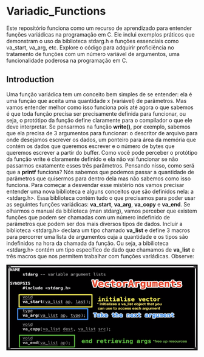 # Variadic_Functions

Este repositório funciona como um recurso de aprendizado para entender funções variádicas na programação em C. Ele inclui exemplos práticos que demonstram o uso da biblioteca stdarg.h e funções essenciais como va_start, va_arg, etc. Explore o código para adquirir proficiência no tratamento de funções com um número variável de argumentos, uma funcionalidade poderosa na programação em C.

## Introduction

Uma função variádica tem um conceito bem simples de se entender: ela é uma função que aceita uma quantidade x (variável) de parâmetros. Mas vamos entender melhor como isso funciona pois até agora o que sabemos é que toda função precisa ser precisamente definida para funcionar, ou seja, o protótipo da função define claramente para o compilador o que ele deve interpretar. Se pensarmos na função <strong>write()</strong>, por exemplo, sabemos que ela precisa de 3 argumentos para funcionar: o descritor de arquivo para onde desejamos escrever os dados, um ponteiro para área da memória que contém os dados que queremos escrever e o número de bytes que queremos escrever a partir do buffer. Como você pode perceber o protótipo da função write é claramente definido e ela não vai funcionar se não passarmos exatamente esses três parâmetros.
Pensando nisso, como será que a <strong>printf</strong> funciona? Nós sabemos que podemos passar a quantidade de parâmetros que quisermos para dentro dela mas não sabemos como isso funciona. Para começar a desvendar esse mistério nós vamos precisar entender uma nova biblioteca e alguns conceitos que são definidos nela: a <stdarg.h>. 
Essa biblioteca contém tudo o que precisamos para poder usar as seguintes funções variádicas: <strong>va_start</strong>, <strong>va_arg</strong>, <strong>va_copy</strong> e <strong>va_end</strong>. Se olharmos o manual da biblioteca (man stdarg), vamos perceber que existem funções que podem ser chamadas com um número indefinido de parâmetros que podem ser dos mais diversos tipos de dados. Incluir a biblioteca <stdarg.h> declara um tipo chamado <strong>va_list</strong> e define 3 macros para percorrer uma lista de argumentos cuja a quantidade e os tipos são indefinidos na hora da chamada da função.
Ou seja, a bibilioteca <stdarg.h> contém um tipo específico de dado que chamamos de <strong>va_list</strong> e três macros que nos permitem trabalhar com funções variádicas. Observe:

<p align="center">
  <img src="Screenshot from 2023-10-17 14-00-09.png" alt="man stdarg">
</p>

